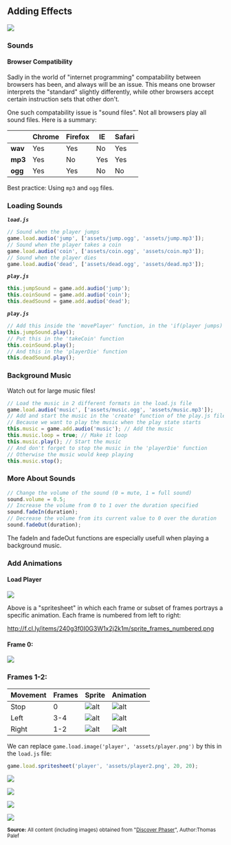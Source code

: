 ## Adding Effects

![](http://f.cl.ly/items/0R0A1A1J3s151y2G2n0u/Screen%20Shot%202016-06-13%20at%209.30.22%20AM.png)

### Sounds

#### Browser Compatibility

Sadly in the world of "internet programming" compatability between browsers has been, and always will be an issue. This means one browser interprets the "standard" slightly differently, while other browsers accept certain instruction sets that other don't. 

One such compatability issue is "sound files". Not all browsers play all sound files. Here is a summary:

|   | Chrome | Firefox | IE | Safari |
|---|--------|---------|----|--------|
|**wav** |Yes |Yes |No |Yes|   |
|**mp3** |Yes |No |Yes |Yes|   |
|**ogg** |Yes |Yes |No |No|   |

Best practice: Using `mp3` and `ogg` files. 

### Loading Sounds

***`load.js`***
```js
// Sound when the player jumps
game.load.audio('jump', ['assets/jump.ogg', 'assets/jump.mp3']);
// Sound when the player takes a coin
game.load.audio('coin', ['assets/coin.ogg', 'assets/coin.mp3']);
// Sound when the player dies
game.load.audio('dead', ['assets/dead.ogg', 'assets/dead.mp3']);
```
***`play.js`***
```js
this.jumpSound = game.add.audio('jump');
this.coinSound = game.add.audio('coin');
this.deadSound = game.add.audio('dead');
```

***`play.js`***
```js
// Add this inside the 'movePlayer' function, in the 'if(player jumps)'
this.jumpSound.play();
// Put this in the 'takeCoin' function
this.coinSound.play();
// And this in the 'playerDie' function
this.deadSound.play();
```

### Background Music

Watch out for large music files!

```js
// Load the music in 2 different formats in the load.js file
game.load.audio('music', ['assets/music.ogg', 'assets/music.mp3']);
// Add and start the music in the 'create' function of the play.js file
// Because we want to play the music when the play state starts
this.music = game.add.audio('music'); // Add the music
this.music.loop = true; // Make it loop
this.music.play(); // Start the music
// And don't forget to stop the music in the 'playerDie' function
// Otherwise the music would keep playing
this.music.stop();
```

### More About Sounds

```js
// Change the volume of the sound (0 = mute, 1 = full sound)
sound.volume = 0.5;
// Increase the volume from 0 to 1 over the duration specified
sound.fadeIn(duration);
// Decrease the volume from its current value to 0 over the duration
sound.fadeOut(duration);
```

The fadeIn and fadeOut functions are especially usefull when playing a background music.

### Add Animations

#### Load Player

![](http://f.cl.ly/items/2M0n403l0K010L1y0D1m/Screen%20Shot%202016-06-13%20at%209.24.18%20AM.png)

Above is a "spritesheet" in which each frame or subset of frames portrays a specific animation. Each 
frame is numbered from left to right:

http://f.cl.ly/items/240g3f0I0G3W1x2j2k1m/sprite_frames_numbered.png

#### Frame 0:
![](http://f.cl.ly/items/2D0K1J2E1S2J3x3U4329/player_0.png)

### Frames 1-2:
|  Movement |   Frames  |    Sprite   |  Animation |
|-----------|-----------|--------------|-----------|      
| Stop      |   0       |    ![alt][2]  |   ![alt][7] |
| Left      |   3-4      |    ![alt][11]  |   ![alt][10] |
| Right      |   1-2      |    ![alt][12]  |   ![alt][9] |


We can replace `game.load.image('player', 'assets/player.png')` by this in the `load.js` file:

```js
game.load.spritesheet('player', 'assets/player2.png', 20, 20);
```

![](http://f.cl.ly/items/0R0A1A1J3s151y2G2n0u/Screen%20Shot%202016-06-13%20at%209.30.22%20AM.png)

![](http://f.cl.ly/items/2q471o1y2x2l3F0X0Y39/Screen%20Shot%202016-06-13%20at%209.37.44%20AM.png)

![](http://f.cl.ly/items/1W2j052U3B3z1G2R1D1u/Screen%20Shot%202016-06-13%20at%209.31.43%20AM.png)

![](http://f.cl.ly/items/383q283K0m3s0t3W0f3W/Screen%20Shot%202016-06-13%20at%209.32.36%20AM.png)

<sub>**Source:** All content (including images) obtained from "[Discover Phaser](https://www.discoverphaser.com/)", Author:Thomas Palef</sub>

[1]: http://f.cl.ly/items/3R1F2I1q2h0y3Q1I0t3M/sprite_frames.png "frames"
[2]: http://f.cl.ly/items/0D3s0V0o1K193P1W0i1H/sprite_frame_0.png  "frame 0"
[3]: http://f.cl.ly/items/0V2M0B3A2j3m2p1w1x0o/sprite_frame_1.png  "frame 1"
[4]: http://f.cl.ly/items/1N2y0Y2N3o012Y0b1L1A/sprite_frame_2.png  "frame 2"
[5]: http://f.cl.ly/items/3n1d3H0P3K062K2U2v3d/sprite_frame_3.png "frame 3"
[6]: http://f.cl.ly/items/0p1u3O3c1r0d3Q400Y1H/sprite_frame_4.png "Frame 4"
[7]: http://f.cl.ly/items/2D0K1J2E1S2J3x3U4329/player_0.png "player 0"
[9]: http://f.cl.ly/items/0C3B3c2d3r1w0z1M0B0X/sprite_move_right.gif "move player right"
[10]:http://f.cl.ly/items/3M3Y3j1w1D1M24070v0U/sprite_move_left.gif "move player left"
[11]:http://f.cl.ly/items/241C1r1k3k3n3U0B2c35/sprite_move_left_all.gif "move player left all"
[12]:http://f.cl.ly/items/1Y0D0e3r123g1S2u353z/sprite_move_right_all.gif "move player right all"
